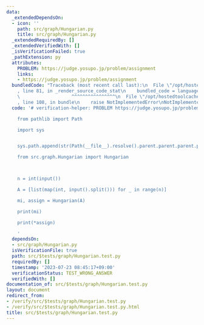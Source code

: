 ```yaml
---
data:
  _extendedDependsOn:
  - icon: ''
    path: src/graph/Hungarian.py
    title: src/graph/Hungarian.py
  _extendedRequiredBy: []
  _extendedVerifiedWith: []
  _isVerificationFailed: true
  _pathExtension: py
  attributes:
    PROBLEM: https://judge.yosupo.jp/problem/assignment
    links:
    - https://judge.yosupo.jp/problem/assignment
  bundledCode: "Traceback (most recent call last):\n  File \"/opt/hostedtoolcache/Python/3.11.4/x64/lib/python3.11/site-packages/onlinejudge_verify/documentation/build.py\"\
    , line 81, in _render_source_code_stat\n    bundled_code = language.bundle(\n\
    \                   ^^^^^^^^^^^^^^^^\n  File \"/opt/hostedtoolcache/Python/3.11.4/x64/lib/python3.11/site-packages/onlinejudge_verify/languages/python.py\"\
    , line 108, in bundle\n    raise NotImplementedError\nNotImplementedError\n"
  code: '# verification-helper: PROBLEM https://judge.yosupo.jp/problem/assignment

    from pathlib import Path

    import sys


    sys.path.append(str(Path(__file__).resolve().parent.parent.parent.parent))

    from src.graph.Hungarian import Hungarian



    n = int(input())

    A = [list(map(int, input().split())) for _ in range(n)]

    mi, assign = Hungarian(A)

    print(mi)

    print(*assign)

    '
  dependsOn:
  - src/graph/Hungarian.py
  isVerificationFile: true
  path: src/$tests/graph/Hungarian.test.py
  requiredBy: []
  timestamp: '2023-07-23 08:45:17+09:00'
  verificationStatus: TEST_WRONG_ANSWER
  verifiedWith: []
documentation_of: src/$tests/graph/Hungarian.test.py
layout: document
redirect_from:
- /verify/src/$tests/graph/Hungarian.test.py
- /verify/src/$tests/graph/Hungarian.test.py.html
title: src/$tests/graph/Hungarian.test.py
---
```

